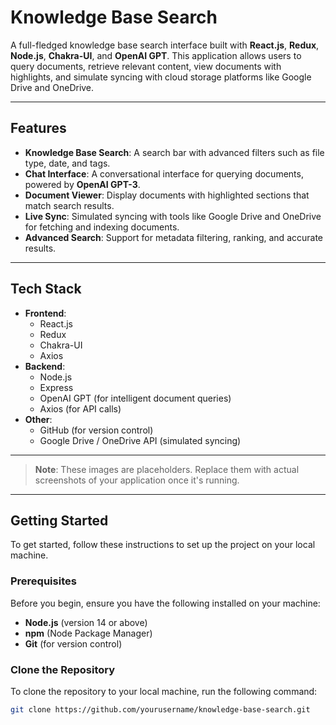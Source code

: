 # Knowledge Base Search

A full-fledged knowledge base search interface built with **React.js**, **Redux**, **Node.js**, **Chakra-UI**, and **OpenAI GPT**. This application allows users to query documents, retrieve relevant content, view documents with highlights, and simulate syncing with cloud storage platforms like Google Drive and OneDrive.

---

## Features

- **Knowledge Base Search**: A search bar with advanced filters such as file type, date, and tags.
- **Chat Interface**: A conversational interface for querying documents, powered by **OpenAI GPT-3**.
- **Document Viewer**: Display documents with highlighted sections that match search results.
- **Live Sync**: Simulated syncing with tools like Google Drive and OneDrive for fetching and indexing documents.
- **Advanced Search**: Support for metadata filtering, ranking, and accurate results.

---

## Tech Stack

- **Frontend**:
  - React.js
  - Redux
  - Chakra-UI
  - Axios
- **Backend**:
  - Node.js
  - Express
  - OpenAI GPT (for intelligent document queries)
  - Axios (for API calls)
- **Other**:
  - GitHub (for version control)
  - Google Drive / OneDrive API (simulated syncing)

---

> **Note**: These images are placeholders. Replace them with actual screenshots of your application once it's running.

---

## Getting Started

To get started, follow these instructions to set up the project on your local machine.

### Prerequisites

Before you begin, ensure you have the following installed on your machine:

- **Node.js** (version 14 or above)
- **npm** (Node Package Manager)
- **Git** (for version control)

### Clone the Repository

To clone the repository to your local machine, run the following command:

```bash
git clone https://github.com/yourusername/knowledge-base-search.git
